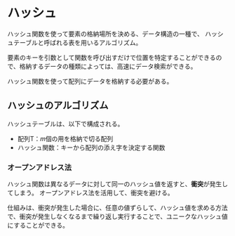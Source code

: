 # ハッシュ
ハッシュ関数を使って要素の格納場所を決める、データ構造の一種で、
ハッシュテーブルと呼ばれる表を用いるアルゴリズム。

要素のキーを引数として関数を呼び出すだけで位置を特定することができるので、格納するデータの種類によっては、高速にデータ検索ができる。

ハッシュ関数を使って配列にデータを格納する必要がある。

## ハッシュのアルゴリズム
ハッシュテーブルは、以下で構成される。
 - 配列T：*m*個の用を格納で切る配列
 - ハッシュ関数：キーから配列の添え字を決定する関数

### オープンアドレス法
ハッシュ関数は異なるデータに対して同一のハッシュ値を返すと、**衝突**が発生してしまう。
オープンアドレス法を活用して、衝突を避ける。

仕組みは、衝突が発生した場合に、任意の値ずらして、ハッシュ値を求める方法で、衝突が発生しなくなるまで繰り返し実行することで、ユニークなハッシュ値にすることができる。

